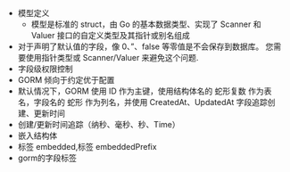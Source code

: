 - 模型定义
  - 模型是标准的 struct，由 Go 的基本数据类型、实现了 Scanner 和 Valuer 接口的自定义类型及其指针或别名组成
- 对于声明了默认值的字段，像 0、”、false 等零值是不会保存到数据库。 您需要使用指针类型或 Scanner/Valuer 来避免这个问题.
- 字段级权限控制
- GORM 倾向于约定优于配置
- 默认情况下，GORM 使用 ID 作为主键，使用结构体名的 蛇形复数 作为表名，字段名的 蛇形 作为列名，并使用 CreatedAt、UpdatedAt 字段追踪创建、更新时间
- 创建/更新时间追踪（纳秒、毫秒、秒、Time）
- 嵌入结构体
- 标签 embedded,标签 embeddedPrefix
- gorm的字段标签
